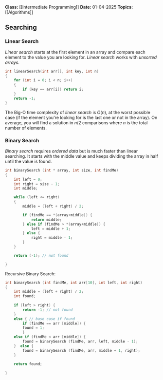 **Class:** [[Intermediate Programming]]
**Date:** 01-04-2025
**Topics:** [[Algorithms]]

## Searching
### Linear Search
*Linear search* starts at the first element in an array and compare each element to the value you are looking for. *Linear search* works with *unsorted arrays*.
```c
int linearSearch(int arr[], int key, int n)
{
	for (int i = 0; i < n; i++)
	{
		if (key == arr[i]) return i;
	}
	return -1;
}
```
The Big-O time complexity of *linear search* is $O(n)$, at the worst possible case (if the element you're looking for is the last one or not in the array). On average, you will find a solution in $n/2$ comparisons where $n$ is the total number of elements.

### Binary Search
*Binary search* requires *ordered data* but is much faster than linear searching. It starts with the middle value and keeps dividing the array in half until the value is found.
```c title:"Binary Search - Iterative"
int binarySearch (int * array, int size, int findMe)
{
	int left = 0;
	int right = size - 1;
	int middle;

	while (left <= right)
	{
		middle = (left + right) / 2;

		if (findMe == *(array+middle)) {
			return middle;
		} else if (findMe > *(array+middle)) {
			left = middle + 1;
		} else {
			right = middle - 1;
		}
	}

	return (-1); // not found

}
```
Recursive Binary Search:
```c title"Binary Search - Recursive"
int binarySearch (int findMe, int arr[10], int left, int right)
{
	int middle = (left + right) / 2;  
	int found;  
	
	if (left > right) {  
		return -1; // not found  
	}  
	else { // base case if found  
		if (findMe == arr [middle]) {  
		found = 1;  
		}  
	else if (findMe < arr [middle]) {  
		found = binarySearch (findMe, arr, left, middle - 1);  
	}  else {  
		found = binarySearch (findMe, arr, middle + 1, right);  
	}  
	
	return found;
	
}
```

